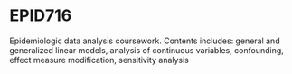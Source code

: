# EPID716

Epidemiologic data analysis coursework. 
Contents includes: general and generalized linear models, analysis of continuous variables, confounding, effect measure modification, sensitivity analysis

